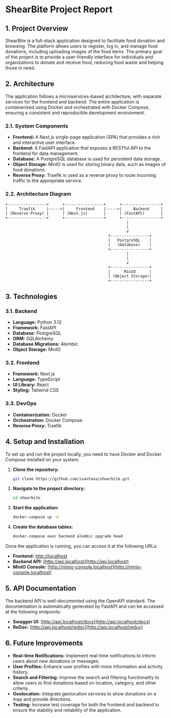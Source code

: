 # ShearBite Project Report

## 1. Project Overview

ShearBite is a full-stack application designed to facilitate food donation and browsing. The platform allows users to register, log in, and manage food donations, including uploading images of the food items. The primary goal of the project is to provide a user-friendly interface for individuals and organizations to donate and receive food, reducing food waste and helping those in need.

## 2. Architecture

The application follows a microservices-based architecture, with separate services for the frontend and backend. The entire application is containerized using Docker and orchestrated with Docker Compose, ensuring a consistent and reproducible development environment.

### 2.1. System Components

- **Frontend:** A Next.js single-page application (SPA) that provides a rich and interactive user interface.
- **Backend:** A FastAPI application that exposes a RESTful API to the frontend for data management.
- **Database:** A PostgreSQL database is used for persistent data storage.
- **Object Storage:** MinIO is used for storing binary data, such as images of food donations.
- **Reverse Proxy:** Traefik is used as a reverse proxy to route incoming traffic to the appropriate service.

### 2.2. Architecture Diagram

```
+-----------------+      +-----------------+      +-----------------+
|     Traefik     |----->|     Frontend    |----->|     Backend     |
| (Reverse Proxy) |      | (Next.js)       |      | (FastAPI)       |
+-----------------+      +-----------------+      +-----------------+
                                                     |
                                                     |
                                                     v
                                             +-----------------+
                                             |   PostgreSQL    |
                                             |   (Database)    |
                                             +-----------------+
                                                     |
                                                     |
                                                     v
                                             +-----------------+
                                             |      MinIO      |
                                             | (Object Storage)|
                                             +-----------------+
```

## 3. Technologies

### 3.1. Backend

- **Language:** Python 3.12
- **Framework:** FastAPI
- **Database:** PostgreSQL
- **ORM:** SQLAlchemy
- **Database Migrations:** Alembic
- **Object Storage:** MinIO

### 3.2. Frontend

- **Framework:** Next.js
- **Language:** TypeScript
- **UI Library:** React
- **Styling:** Tailwind CSS

### 3.3. DevOps

- **Containerization:** Docker
- **Orchestration:** Docker Compose
- **Reverse Proxy:** Traefik

## 4. Setup and Installation

To set up and run the project locally, you need to have Docker and Docker Compose installed on your system.

1. **Clone the repository:**
   ```bash
   git clone https://github.com/ivantana/shearbite.git
   ```

2. **Navigate to the project directory:**
   ```bash
   cd shearbite
   ```

3. **Start the application:**
   ```bash
   docker-compose up -d
   ```

4. **Create the database tables:**
   ```bash
   docker-compose exec backend alembic upgrade head
   ```

Once the application is running, you can access it at the following URLs:

- **Frontend:** [http://localhost](http://localhost)
- **Backend API:** [http://api.localhost](http://api.localhost)
- **MinIO Console:** [http://minio-console.localhost](http://minio-console.localhost)

## 5. API Documentation

The backend API is well-documented using the OpenAPI standard. The documentation is automatically generated by FastAPI and can be accessed at the following endpoints:

- **Swagger UI:** [http://api.localhost/docs](http://api.localhost/docs)
- **ReDoc:** [http://api.localhost/redoc](http://api.localhost/redoc)

## 6. Future Improvements

- **Real-time Notifications:** Implement real-time notifications to inform users about new donations or messages.
- **User Profiles:** Enhance user profiles with more information and activity history.
- **Search and Filtering:** Improve the search and filtering functionality to allow users to find donations based on location, category, and other criteria.
- **Geolocation:** Integrate geolocation services to show donations on a map and provide directions.
- **Testing:** Increase test coverage for both the frontend and backend to ensure the stability and reliability of the application.
